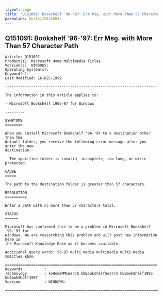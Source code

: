 ```yaml
---
layout: page
title: "Q151091: Bookshelf '96-'97: Err Msg. with More Than 57 Character Path"
permalink: kb/151/Q151091/
---
```


## Q151091: Bookshelf '96-'97: Err Msg. with More Than 57 Character Path

	Article: Q151091
	Product(s): Microsoft Home Multimedia Titles
	Version(s): WINDOWS:
	Operating System(s): 
	Keyword(s): 
	Last Modified: 16-DEC-1999
	
	-------------------------------------------------------------------------------
	The information in this article applies to:
	
	- Microsoft Bookshelf 1996-97 for Windows 
	-------------------------------------------------------------------------------
	
	SYMPTOMS
	========
	
	When you install Microsoft Bookshelf '96-'97 to a destination other than the
	default folder, you receive the following error message after you enter the new
	destination:
	
	  The specified folder is invalid, incomplete, too long, or write-protected.
	
	CAUSE
	=====
	
	The path to the destination folder is greater than 57 characters.
	
	RESOLUTION
	==========
	
	Enter a path with no more than 57 characters total.
	
	STATUS
	======
	
	Microsoft has confirmed this to be a problem in Microsoft Bookshelf '96-'97 for
	Windows. We are researching this problem and will post new information here in
	the Microsoft Knowledge Base as it becomes available.
	
	Additional query words: 96-97 multi media multimedia multi-media mmtitles kbmm
	
	======================================================================
	Keywords          :  
	Technology        : kbHomeMMsearch kbBookshelfSearch kbBookShelf1996 kbBookShelf1997
	Version           : WINDOWS:
	
	=============================================================================
	

